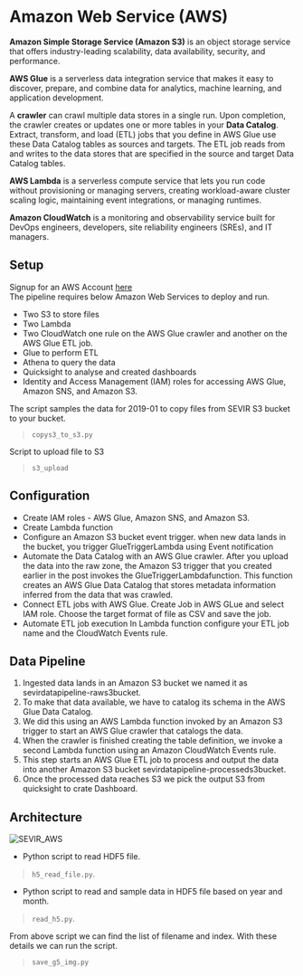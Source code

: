 # Amazon Web Service (AWS)

**Amazon Simple Storage Service (Amazon S3)** is an object storage service that offers industry-leading scalability, data availability, security, and performance.

**AWS Glue** is a serverless data integration service that makes it easy to discover, prepare, and combine data for analytics, machine learning, and application development.   


A **crawler** can crawl multiple data stores in a single run. Upon completion, the crawler creates or updates one or more tables in your **Data Catalog**. Extract, transform, and load (ETL) jobs that you define in AWS Glue use these Data Catalog tables as sources and targets. The ETL job reads from and writes to the data stores that are specified in the source and target Data Catalog tables.  


**AWS Lambda** is a serverless compute service that lets you run code without provisioning or managing servers, creating workload-aware cluster scaling logic, maintaining event integrations, or managing runtimes.

**Amazon CloudWatch** is a monitoring and observability service built for DevOps engineers, developers, site reliability engineers (SREs), and IT managers.

## Setup 
Signup for an AWS Account [here](https://console.aws.amazon.com/console/home?region=us-east-1#)  
The pipeline requires below Amazon Web Services to deploy and run.

- Two S3 to store files
- Two Lambda 
- Two CloudWatch one rule on the AWS Glue crawler and another on the AWS Glue ETL job.
- Glue to perform ETL
- Athena to query the data
- Quicksight to analyse and created dashboards
- Identity and Access Management (IAM) roles for accessing AWS Glue, Amazon SNS, and Amazon S3.

The script samples the data for 2019-01 to copy files from SEVIR S3 bucket to your bucket.
> ```copys3_to_s3.py``` 

Script to upload file to S3
> ```s3_upload```

## Configuration
* Create IAM roles - AWS Glue, Amazon SNS,  and Amazon S3.
* Create Lambda function 
* Configure an Amazon S3 bucket event trigger. 
    when new data lands in the bucket, you trigger GlueTriggerLambda using Event notification
* Automate the Data Catalog with an AWS Glue crawler. 
  After you upload the data into the raw zone, the Amazon S3 trigger that you created earlier in the post invokes the GlueTriggerLambdafunction. This function creates an AWS Glue Data Catalog that stores metadata information inferred from the data that was crawled.  
* Connect ETL jobs with AWS Glue. 
  Create Job in AWS GLue and select IAM role. Choose the target format of file as CSV and save the job.
* Automate ETL job execution
  In Lambda function configure your ETL job name and the CloudWatch Events rule. 

## Data Pipeline

1. Ingested data lands in an Amazon S3 bucket we named it as sevirdatapipeline-raws3bucket. 
2. To make that data available, we have to catalog its schema in the AWS Glue Data Catalog.  
3. We did this using an AWS Lambda function invoked by an Amazon S3 trigger to start an AWS Glue crawler that catalogs the data. 
4. When the crawler is finished creating the table definition, we invoke a second Lambda function using an Amazon CloudWatch Events rule. 
5. This step starts an AWS Glue ETL job to process and output the data into another Amazon S3 bucket sevirdatapipeline-processeds3bucket.  
6. Once the processed data reaches S3 we pick the output S3 from quicksight to crate Dashboard.

## Architecture
![SEVIR_AWS](https://user-images.githubusercontent.com/59776740/110042602-057f9f80-7d14-11eb-845c-2e020d9db1ed.png)



* Python script to read HDF5 file.
> ```h5_read_file.py```. 
> 
* Python script to read and sample data in HDF5 file based on year and month. 
> ```read_h5.py```.   
> 
From above script we can find the list of filename and index. With these details we can run the script.   
> ```save_g5_img.py```






